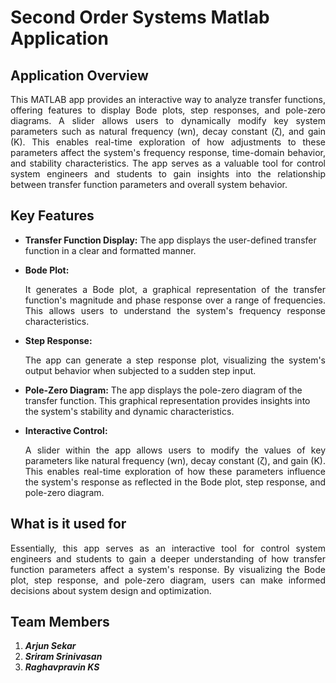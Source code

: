 # Second Order Systems Matlab Application

## Application Overview

<div align="justify"> This MATLAB app provides an interactive way to analyze transfer functions, offering features to display Bode plots, step responses, and pole-zero diagrams.  A slider allows users to dynamically modify key system parameters such as natural frequency (wn), decay constant (ζ), and gain (K). This enables real-time exploration of how adjustments to these parameters affect the system's frequency response, time-domain behavior, and stability characteristics. The app serves as a valuable tool for control system engineers and students to gain insights into the relationship between transfer function parameters and overall system behavior. </div>

## Key Features 

- **Transfer Function Display:** The app displays the user-defined transfer function in a clear and formatted manner.
  
- **Bode Plot:** <div align="justify"> It generates a Bode plot, a graphical representation of the transfer function's magnitude and phase response over a range of frequencies. This allows users to understand the system's frequency response characteristics.</div>
  
- **Step Response:** <div align="justify"> The app can generate a step response plot, visualizing the system's output behavior when subjected to a sudden step input.
  
- **Pole-Zero Diagram:** The app displays the pole-zero diagram of the transfer function. This graphical representation provides insights into the system's stability and dynamic characteristics.</div>
  
- **Interactive Control:** <div align="justify"> A slider within the app allows users to modify the values of key parameters like natural frequency (wn), decay constant (ζ), and gain (K). This enables real-time exploration of how these parameters influence the system's response as reflected in the Bode plot, step response, and pole-zero diagram.</div>
  
## What is it used for 

<div align="justify"> Essentially, this app serves as an interactive tool for control system engineers and students to gain a deeper understanding of how transfer function parameters affect a system's response. By visualizing the Bode plot, step response, and pole-zero diagram, users can make informed decisions about system design and optimization. </div>

## Team Members
1. **_Arjun Sekar_**
2. **_Sriram Srinivasan_**
3. **_Raghavpravin KS_**
